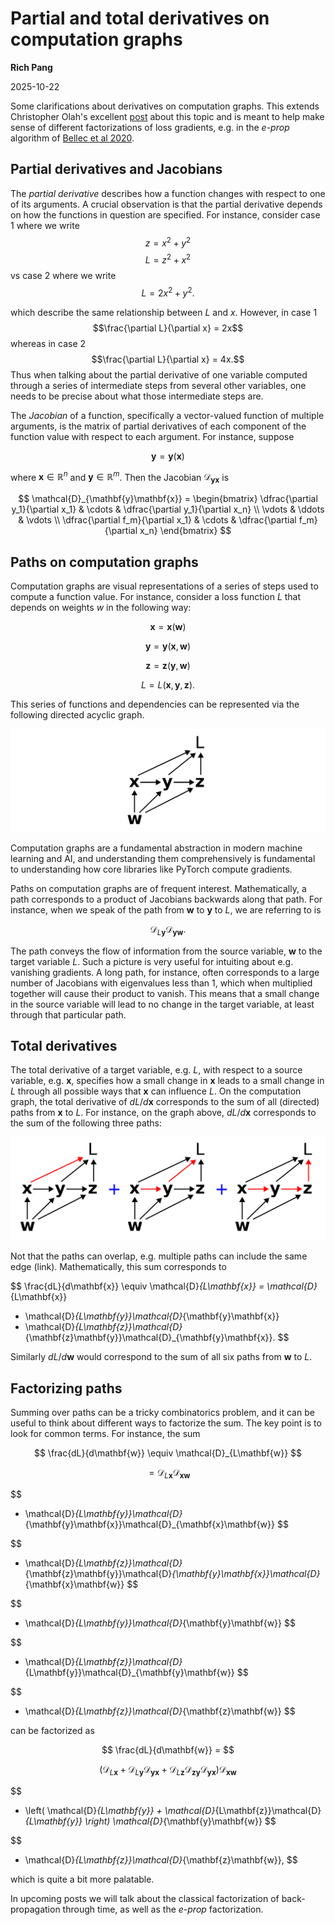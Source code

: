 # Partial and total derivatives on computation graphs
**Rich Pang**

2025-10-22

Some clarifications about derivatives on computation graphs. This extends Christopher Olah's excellent [post](https://colah.github.io/posts/2015-08-Backprop/) about this topic and is meant to help make sense of different factorizations of loss gradients, e.g. in the *e-prop* algorithm of [Bellec et al 2020](https://www.nature.com/articles/s41467-020-17236-y).

## Partial derivatives and Jacobians

The *partial derivative* describes how a function changes with respect to one of its arguments.
A crucial observation is that the partial derivative depends on how the functions in question are specified.
For instance, consider case 1 where we write
$$z = x^2 + y^2$$
$$L = z^2 + x^2$$
vs case 2 where we write
$$L = 2x^2 + y^2.$$

which describe the same relationship between $L$ and $x$.
However, in case 1 
$$\frac{\partial L}{\partial x} = 2x$$
whereas in case 2
$$\frac{\partial L}{\partial x} = 4x.$$
Thus when talking about the partial derivative of one variable computed through a series of intermediate steps from several other variables, one needs to be precise about what those intermediate steps are.

The *Jacobian* of a function, specifically a vector-valued function of multiple arguments, is the matrix of partial derivatives of each component of the function value with respect to each argument.
For instance, suppose

$$\mathbf{y} = \mathbf{y}(\mathbf{x})$$

where $\mathbf{x} \in \mathbb{R}^n$ and $\mathbf{y} \in \mathbb{R}^m$. 
Then the Jacobian $\mathcal{D}_{\mathbf{y}\mathbf{x}}$ is

$$
\mathcal{D}_{\mathbf{y}\mathbf{x}} = 
\begin{bmatrix}
\dfrac{\partial y_1}{\partial x_1} & \cdots & \dfrac{\partial y_1}{\partial x_n} \\
\vdots & \ddots & \vdots \\
\dfrac{\partial f_m}{\partial x_1} & \cdots & \dfrac{\partial f_m}{\partial x_n}
\end{bmatrix}
$$

## Paths on computation graphs

Computation graphs are visual representations of a series of steps used to compute a function value.
For instance, consider a loss function $L$ that depends on weights $w$ in the following way:

$$\mathbf{x} = \mathbf{x}(\mathbf{w})$$

$$\mathbf{y} = \mathbf{y}(\mathbf{x}, \mathbf{w})$$

$$\mathbf{z} = \mathbf{z}(\mathbf{y}, \mathbf{w})$$

$$L = L(\mathbf{x}, \mathbf{y}, \mathbf{z}).$$

This series of functions and dependencies can be represented via the following directed acyclic graph.

![computation graph example](comp_graph_example.png)

Computation graphs are a fundamental abstraction in modern machine learning and AI, and understanding them comprehensively is fundamental to understanding how core libraries like PyTorch compute gradients.

Paths on computation graphs are of frequent interest.
Mathematically, a path corresponds to a product of Jacobians backwards along that path.
For instance, when we speak of the path from $\mathbf{w}$ to $\mathbf{y}$ to $L$, we are referring to is

$$
\mathcal{D}_{L\mathbf{y}} \mathcal{D}_{\mathbf{y} \mathbf{w}}.
$$

The path conveys the flow of information from the source variable, $\mathbf{w}$ to the target variable $L$. 
Such a picture is very useful for intuiting about e.g. vanishing gradients.
A long path, for instance, often corresponds to a large number of Jacobians with eigenvalues less than 1, which when multiplied together will cause their product to vanish.
This means that a small change in the source variable will lead to no change in the target variable, at least through that particular path.

## Total derivatives

The total derivative of a target variable, e.g. $L$, with respect to a source variable, e.g. $\mathbf{x}$, specifies how a small change in $\mathbf{x}$ leads to a small change in $L$ through all possible ways that $\mathbf{x}$ can influence $L$.
On the computation graph, the total derivative of $dL/d\mathbf{x}$ corresponds to the sum of all (directed) paths from $\mathbf{x}$ to $L$.
For instance, on the graph above, $dL/d\mathbf{x}$ corresponds to the sum of the following three paths:

![All paths from x to L](comp_graph_sum_of_paths_example.png)

Not that the paths can overlap, e.g. multiple paths can include the same edge (link). Mathematically, this sum corresponds to

$$
\frac{dL}{d\mathbf{x}} \equiv \mathcal{D}_{L\mathbf{x}} = 
\mathcal{D}_{L\mathbf{x}}
+ \mathcal{D}_{L\mathbf{y}}\mathcal{D}_{\mathbf{y}\mathbf{x}}
+ \mathcal{D}_{L\mathbf{z}}\mathcal{D}_{\mathbf{z}\mathbf{y}}\mathcal{D}_{\mathbf{y}\mathbf{x}}.
$$

Similarly $dL/d\mathbf{w}$ would correspond to the sum of all six paths from $\mathbf{w}$ to $L$.

## Factorizing paths

Summing over paths can be a tricky combinatorics problem, and it can be useful to think about different ways to factorize the sum.
The key point is to look for common terms.
For instance, the sum

$$
\frac{dL}{d\mathbf{w}} \equiv \mathcal{D}_{L\mathbf{w}}
$$

$$
= \mathcal{D}_{L\mathbf{x}}\mathcal{D}_{\mathbf{x}\mathbf{w}}
$$

$$
+ \mathcal{D}_{L\mathbf{y}}\mathcal{D}_{\mathbf{y}\mathbf{x}}\mathcal{D}_{\mathbf{x}\mathbf{w}}
$$

$$
+ \mathcal{D}_{L\mathbf{z}}\mathcal{D}_{\mathbf{z}\mathbf{y}}\mathcal{D}_{\mathbf{y}\mathbf{x}}\mathcal{D}_{\mathbf{x}\mathbf{w}}
$$

$$
+ \mathcal{D}_{L\mathbf{y}}\mathcal{D}_{\mathbf{y}\mathbf{w}}
$$

$$
+ \mathcal{D}_{L\mathbf{z}}\mathcal{D}_{L\mathbf{y}}\mathcal{D}_{\mathbf{y}\mathbf{w}}
$$

$$
+ \mathcal{D}_{L\mathbf{z}}\mathcal{D}_{\mathbf{z}\mathbf{w}}
$$

can be factorized as

$$
\frac{dL}{d\mathbf{w}} =
$$

$$
\left(\mathcal{D}_{L\mathbf{x}} + \mathcal{D}_{L\mathbf{y}}\mathcal{D}_{\mathbf{y}\mathbf{x}} + 
\mathcal{D}_{L\mathbf{z}}\mathcal{D}_{\mathbf{z}\mathbf{y}}\mathcal{D}_{\mathbf{y}\mathbf{x}}\right)\mathcal{D}_{\mathbf{x}\mathbf{w}}
$$

$$
+ \left(
\mathcal{D}_{L\mathbf{y}} + \mathcal{D}_{L\mathbf{z}}\mathcal{D}_{L\mathbf{y}}
\right)
\mathcal{D}_{\mathbf{y}\mathbf{w}}
$$

$$ 
+ \mathcal{D}_{L\mathbf{z}}\mathcal{D}_{\mathbf{z}\mathbf{w}},
$$

which is quite a bit more palatable.

In upcoming posts we will talk about the classical factorization of back-propagation through time, as well as the *e-prop* factorization.